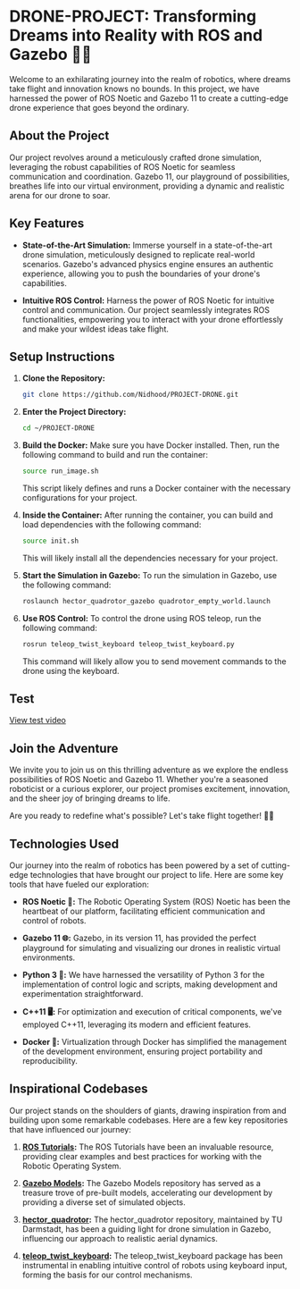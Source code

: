 # DRONE-PROJECT: Transforming Dreams into Reality with ROS and Gazebo 🚀✨

Welcome to an exhilarating journey into the realm of robotics, where dreams take flight and innovation knows no bounds. In this project, we have harnessed the power of ROS Noetic and Gazebo 11 to create a cutting-edge drone experience that goes beyond the ordinary.

## About the Project

Our project revolves around a meticulously crafted drone simulation, leveraging the robust capabilities of ROS Noetic for seamless communication and coordination. Gazebo 11, our playground of possibilities, breathes life into our virtual environment, providing a dynamic and realistic arena for our drone to soar.

## Key Features
- **State-of-the-Art Simulation:** Immerse yourself in a state-of-the-art drone simulation, meticulously designed to replicate real-world scenarios. Gazebo's advanced physics engine ensures an authentic experience, allowing you to push the boundaries of your drone's capabilities.

- **Intuitive ROS Control:** Harness the power of ROS Noetic for intuitive control and communication. Our project seamlessly integrates ROS functionalities, empowering you to interact with your drone effortlessly and make your wildest ideas take flight.

## Setup Instructions

1. **Clone the Repository:**
   ```sh
   git clone https://github.com/Nidhood/PROJECT-DRONE.git
   ```

2. **Enter the Project Directory:**
   ```sh
   cd ~/PROJECT-DRONE
   ```

3. **Build the Docker:**
   Make sure you have Docker installed. Then, run the following command to build and run the container:
   ```sh
   source run_image.sh
   ```

   This script likely defines and runs a Docker container with the necessary configurations for your project.

4. **Inside the Container:**
   After running the container, you can build and load dependencies with the following command:
   ```sh
   source init.sh
   ```

   This will likely install all the dependencies necessary for your project.

5. **Start the Simulation in Gazebo:**
   To run the simulation in Gazebo, use the following command:
   ```sh
   roslaunch hector_quadrotor_gazebo quadrotor_empty_world.launch
   ```

6. **Use ROS Control:**
   To control the drone using ROS teleop, run the following command:
   ```sh
   rosrun teleop_twist_keyboard teleop_twist_keyboard.py
   ```

   This command will likely allow you to send movement commands to the drone using the keyboard.

## Test

[View test video](https://github.com/Nidhood/PROJECT-DRONE/blob/main/tests_videos/drone_test_%23003.mp4)

## Join the Adventure

We invite you to join us on this thrilling adventure as we explore the endless possibilities of ROS Noetic and Gazebo 11. Whether you're a seasoned roboticist or a curious explorer, our project promises excitement, innovation, and the sheer joy of bringing dreams to life.

Are you ready to redefine what's possible? Let's take flight together! 🚀🎉

## Technologies Used

Our journey into the realm of robotics has been powered by a set of cutting-edge technologies that have brought our project to life. Here are some key tools that have fueled our exploration:

- **ROS Noetic 🤖:**
  The Robotic Operating System (ROS) Noetic has been the heartbeat of our platform, facilitating efficient communication and control of robots.

- **Gazebo 11 🌐:**
  Gazebo, in its version 11, has provided the perfect playground for simulating and visualizing our drones in realistic virtual environments.

- **Python 3 🐍:**
  We have harnessed the versatility of Python 3 for the implementation of control logic and scripts, making development and experimentation straightforward.

- **C++11 🖥️:**
  For optimization and execution of critical components, we've employed C++11, leveraging its modern and efficient features.

- **Docker 🐳:**
  Virtualization through Docker has simplified the management of the development environment, ensuring project portability and reproducibility.
  
## Inspirational Codebases

Our project stands on the shoulders of giants, drawing inspiration from and building upon some remarkable codebases. Here are a few key repositories that have influenced our journey:

1. **[ROS Tutorials](https://github.com/ros/ros_tutorials):**
   The ROS Tutorials have been an invaluable resource, providing clear examples and best practices for working with the Robotic Operating System.

2. **[Gazebo Models](https://github.com/osrf/gazebo_models):**
   The Gazebo Models repository has served as a treasure trove of pre-built models, accelerating our development by providing a diverse set of simulated objects.

3. **[hector_quadrotor](https://github.com/tu-darmstadt-ros-pkg/hector_quadrotor):**
   The hector_quadrotor repository, maintained by TU Darmstadt, has been a guiding light for drone simulation in Gazebo, influencing our approach to realistic aerial dynamics.

4. **[teleop_twist_keyboard](https://github.com/ros-teleop/teleop_twist_keyboard):**
   The teleop_twist_keyboard package has been instrumental in enabling intuitive control of robots using keyboard input, forming the basis for our control mechanisms.
